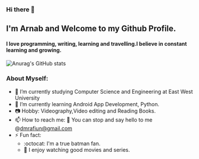 ### Hi there 👋

## I'm Arnab and Welcome to my Github Profile.
#### I love programming, writing, learning and travelling.I believe in constant learning and growing. 

![Anurag's GitHub stats](https://github-readme-stats.vercel.app/api?username=dmrafiun&theme=dark&show_icons=true)

### About Myself:

- 🔭 I’m currently studying Computer Science and Engineering at East West University
- 🌱 I’m currently learning Android App Development, Python.
- 📷 Hobby: Videography,Video editing and Reading Books.
- 📫 How to reach me:
  :e-mail: You can stop and say hello to me @dmrafiun@gmail.com 
- ⚡ Fun fact: 
   - :octocat: I'm a true batman fan.
   -  :movie_camera: I enjoy watching good movies and series.

